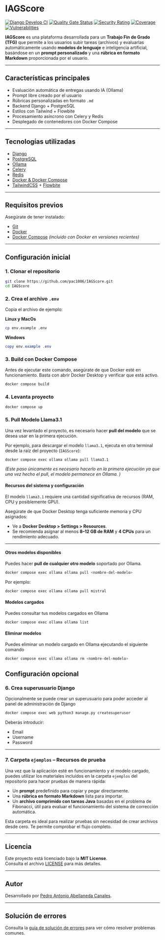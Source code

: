# IAGScore
[![Django Develop CI](https://github.com/pac1006/IAGScore/actions/workflows/django_develop.yml/badge.svg?branch=develop)](https://github.com/pac1006/IAGScore/actions/workflows/django_develop.yml)
[![Quality Gate Status](https://sonarcloud.io/api/project_badges/measure?project=pac1006_IAGScore&metric=alert_status)](https://sonarcloud.io/summary/new_code?id=pac1006_IAGScore)
[![Security Rating](https://sonarcloud.io/api/project_badges/measure?project=pac1006_IAGScore&metric=security_rating)](https://sonarcloud.io/summary/new_code?id=pac1006_IAGScore)
[![Coverage](https://sonarcloud.io/api/project_badges/measure?project=pac1006_IAGScore&metric=coverage)](https://sonarcloud.io/summary/new_code?id=pac1006_IAGScore)
[![Vulnerabilities](https://sonarcloud.io/api/project_badges/measure?project=pac1006_IAGScore&metric=vulnerabilities)](https://sonarcloud.io/summary/new_code?id=pac1006_IAGScore)

**IAGScore** es una plataforma desarrollada para un **Trabajo Fin de Grado (TFG)** que permite a los usuarios subir tareas (archivos) y evaluarlas automáticamente usando **modelos de lenguaje** e inteligencia artificial, basándose en un **prompt personalizado** y una **rúbrica en formato Markdown** proporcionada por el usuario.

---

## Características principales

- Evaluación automática de entregas usando IA (Ollama)
- Prompt libre creado por el usuario
- Rúbricas personalizadas en formato `.md`
- Backend Django + PostgreSQL
- Estilos con Tailwind + Flowbite
- Procesamiento asíncrono con Celery y Redis
- Desplegado de contenedores con Docker Compose

---

## Tecnologías utilizadas

- [Django](https://www.djangoproject.com/)
- [PostgreSQL](https://www.postgresql.org/)
- [Ollama](https://ollama.com/)
- [Celery](https://docs.celeryq.dev/)
- [Redis](https://redis.io/)
- [Docker & Docker Compose](https://docs.docker.com/)
- [TailwindCSS](https://tailwindcss.com/) + [Flowbite](https://flowbite.com/)

---

## Requisitos previos

Asegúrate de tener instalado:
- [Git](https://git-scm.com/)
- [Docker](https://www.docker.com/)
- [Docker Compose](https://docs.docker.com/compose/)
 *(incluido con Docker en versiones recientes)*

---

## Configuración inicial

### 1. Clonar el repositorio

```bash
git clone https://github.com/pac1006/IAGScore.git
cd IAGScore 
```

### 2. Crea el archivo `.env`

Copia el archivo de ejemplo:

**Linux y MacOs**
```bash
cp env.example .env
```
**Windows**
```powershell
copy env.example .env
```

### 3. Build con Docker Compose
Antes de ejecutar este comando, asegúrate de que Docker esté en funcionamiento.
Basta con abrir Docker Desktop y verificar que está activo.

```bash
docker compose build
```

### 4. Levanta proyecto 

```bash
docker compose up
```

### 5. Pull Modelo Llama3.1

Una vez levantado el proyecto, es necesario hacer **pull del modelo** que se desea usar en la primera ejecución.

Por ejemplo, para descargar el modelo `llama3.1`, ejecuta en otra terminal desde la raíz del proyecto (`IAGScore`):

```bash
docker compose exec ollama ollama pull llama3.1
```
*(Este paso únicamente es necesario hacerlo en la primera ejecución ya que
una vez hecho el pull, el modelo permanece en Ollama.
)*

#### Recursos del sistema y configuración

El modelo `llama3.1` requiere una cantidad significativa de recursos (RAM, CPU y posiblemente GPU).

Asegúrate de que Docker Desktop tenga suficiente memoria y CPU asignados:

- Ve a **Docker Desktop > Settings > Resources**.
- Se recomienda asignar al menos **8–12 GB de RAM** y **4 CPUs** para un rendimiento adecuado.

---

#### Otros modelos disponibles

Puedes hacer **pull de cualquier otro modelo** soportado por Ollama.

```bash
docker compose exec ollama ollama pull <nombre-del-modelo>
```

Por ejemplo:

```bash
docker compose exec ollama ollama pull mistral
```

#### Modelos cargados

Puedes consultar tus modelos cargados en Ollama

```bash
docker compose exec ollama ollama list
```

#### Eliminar modelos

Puedes eliminar un modelo cargado en Ollama ejecutando el siguiente comando

```bash
docker compose exec ollama ollama rm <nombre-del-modelo>
```

## Configuración opcional

### 6. Crea superusuario Django
Opcionalmente se puede crear un superusuario para poder acceder al panel de administración de Django

```bash
docker compose exec web python3 manage.py createsuperuser
```
Deberás introducir:
- Email
- Username
- Password

---

### 7. Carpeta `ejemplos` – Recursos de prueba

Una vez que la aplicación esté en funcionamiento y el modelo cargado, puedes utilizar los materiales incluidos en la carpeta `ejemplos` del repositorio para hacer pruebas de manera rápida:

- Un **prompt** predefinido para copiar y pegar directamente.
- Una **rúbrica en formato Markdown** lista para importar.
- Un **archivo comprimido con tareas Java** basadas en el problema de Fibonacci, útil para evaluar el funcionamiento del sistema de corrección automática.

Esta carpeta es ideal para realizar pruebas sin necesidad de crear archivos desde cero. Te permite comprobar el flujo completo.

---
## Licencia

Este proyecto está licenciado bajo la **MIT License**.  
Consulta el archivo [LICENSE](LICENSE) para más detalles.

---
## Autor

Desarrollado por [Pedro Antonio Abellaneda Canales](https://github.com/PaacDev).

---
## Solución de errores

Consulta la [guía de solución de errores](./TROUBLESHOOTING.md) para ver cómo resolver problemas comunes.

